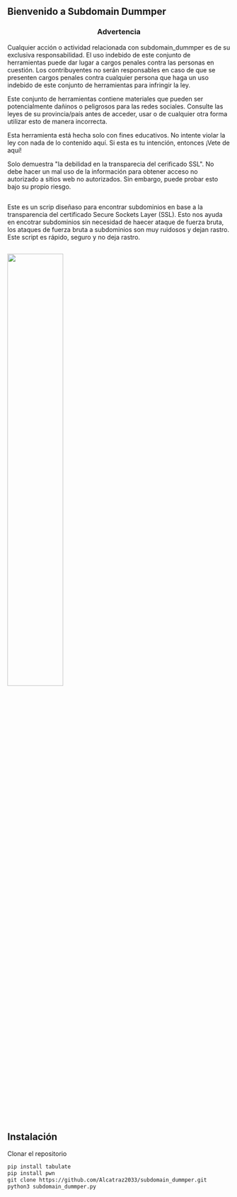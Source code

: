 ## Bienvenido a Subdomain Dummper

<h3><p align="center">Advertencia</p></h3>

Cualquier acción o actividad relacionada con subdomain_dummper es de su exclusiva responsabilidad. El uso indebido de este conjunto de herramientas puede dar lugar a cargos penales contra las personas en cuestión. Los contribuyentes no serán responsables en caso de que se presenten cargos penales contra cualquier persona que haga un uso indebido de este conjunto de herramientas para infringir la ley.

Este conjunto de herramientas contiene materiales que pueden ser potencialmente dañinos o peligrosos para las redes sociales. Consulte las leyes de su provincia/país antes de acceder, usar o de cualquier otra forma utilizar esto de manera incorrecta.

Esta herramienta está hecha solo con fines educativos. No intente violar la ley con nada de lo contenido aquí. Si esta es tu intención, entonces ¡Vete de aquí!

Solo demuestra "la debilidad en la transparecia del cerificado SSL". No debe hacer un mal uso de la información para obtener acceso no autorizado a sitios web no autorizados. Sin embargo, puede probar esto bajo su propio riesgo.

##

Este es un scrip diseñaso para encontrar subdominios en base a la transparencia del certificado Secure Sockets Layer (SSL). Esto nos ayuda en encotrar 
subdominios sin necesidad de haecer ataque de fuerza bruta, los ataques de fuerza bruta a subdominios son muy ruidosos y dejan rastro. Este script es 
rápido, seguro y no deja rastro.

##

<p align="left">
	<img src="https://i.imgur.com/ReLpCMm.png" width="50%" height="50%" align="">
</p>

## Instalación

Clonar el repositorio

```markdown
pip install tabulate
pip install pwn
git clone https://github.com/Alcatraz2033/subdomain_dummper.git
python3 subdomain_dummper.py
```
